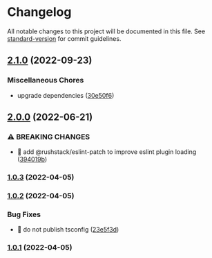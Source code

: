 # Changelog

All notable changes to this project will be documented in this file. See [standard-version](https://github.com/conventional-changelog/standard-version) for commit guidelines.

## [2.1.0](https://github.com/porscheofficial/eslint-config-porschedigital/compare/v2.0.0...v2.1.0) (2022-09-23)


### Miscellaneous Chores

* upgrade dependencies ([30e50f6](https://github.com/porscheofficial/eslint-config-porschedigital/commit/30e50f60de26daf9d9ec7b6f950270a27eb7b9fe))

## [2.0.0](https://github.com/porscheofficial/eslint-config-porschedigital/compare/v1.0.3...v2.0.0) (2022-06-21)

### ⚠ BREAKING CHANGES

- 🧨 add @rushstack/eslint-patch to improve eslint plugin loading ([394019b](https://github.com/porscheofficial/eslint-config-porschedigital/commit/394019ba1b7369d7c6f198e66f4f113af245f348))

### [1.0.3](https://github.com/porscheofficial/eslint-config-porschedigital/compare/v1.0.2...v1.0.3) (2022-04-05)

### [1.0.2](https://github.com/porscheofficial/eslint-config-porschedigital/compare/v1.0.1...v1.0.2) (2022-04-05)

### Bug Fixes

- 🐛 do not publish tsconfig ([23e5f3d](https://github.com/porscheofficial/eslint-config-porschedigital/commit/23e5f3d6af028938d47d3150ca9f84acbd5df0ac))

### [1.0.1](https://github.com/porscheofficial/eslint-config-porschedigital/compare/v1.0.0...v1.0.1) (2022-04-05)

